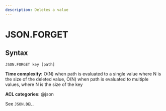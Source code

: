 ```yaml
---
description: Deletes a value
---
```


# JSON.FORGET

## Syntax

    JSON.FORGET key [path]

**Time complexity:** O(N) when path is evaluated to a single value where N is the size of the deleted value, O(N) when path is evaluated to multiple values, where N is the size of the key

**ACL categories:** @json

See `JSON.DEL`.
